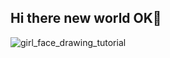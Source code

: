## Hi there new world OK👋
![girl_face_drawing_tutorial](https://github.com/user-attachments/assets/1650c49c-b11a-4e7e-b350-7d0a8ed3ffeb)

<!--
**chensmgt/chensmgt** is a ✨ _special_ ✨ repository because its `README.md` (this file) appears on your GitHub profile.

Here are some ideas to get you started:

- 🔭 I’m currently working on .creating a new web for my new business..
- 🌱 I’m currently learning ..coding.
- 👯 I’m looking to collaborate on .coding..
- 🤔 I’m looking for help with .coding..
- 💬 Ask me about New Zealand...
- 📫 How to reach me: email...
- 😄 Pr![little-girl-drawing-isolated-icon-vector-24630450](https://github.com/user-attachments/assets/48f05bd7-1e8e-4b3c-a417-424f1d1ea249)
onouns: hard to start a new thing...
- ⚡ Fun fact: attitude is 100%...
-->
